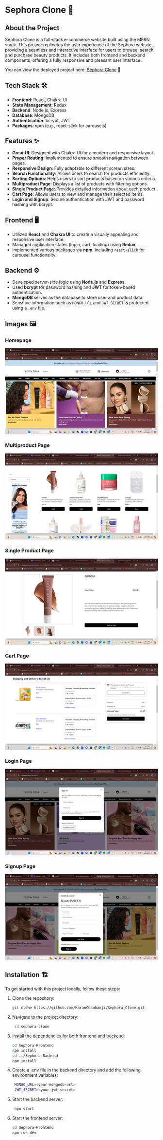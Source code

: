 # Sephora Clone 🌟

## About the Project

Sephora Clone is a full-stack e-commerce website built using the MERN stack. This project replicates the user experience of the Sephora website, providing a seamless and interactive interface for users to browse, search, and purchase beauty products. It includes both frontend and backend components, offering a fully responsive and pleasant user interface.

You can view the deployed project here: [Sephora Clone](https://sephora-clone-pi.vercel.app/) 🚀

## Tech Stack 🛠️

- **Frontend**: React, Chakra UI
- **State Management**: Redux
- **Backend**: Node.js, Express
- **Database**: MongoDB
- **Authentication**: bcrypt, JWT
- **Packages**: npm (e.g., react-slick for carousels)

## Features ✨

- **Great UI**: Designed with Chakra UI for a modern and responsive layout.
- **Proper Routing**: Implemented to ensure smooth navigation between pages.
- **Responsive Design**: Fully adaptable to different screen sizes.
- **Search Functionality**: Allows users to search for products efficiently.
- **Sorting Options**: Helps users to sort products based on various criteria.
- **Multiproduct Page**: Displays a list of products with filtering options.
- **Single Product Page**: Provides detailed information about each product.
- **Cart Page**: Allows users to view and manage their selected items.
- **Login and Signup**: Secure authentication with JWT and password hashing with bcrypt.

## Frontend 🖥️

- Utilized **React** and **Chakra UI** to create a visually appealing and responsive user interface.
- Managed application states (login, cart, loading) using **Redux**.
- Implemented various packages via **npm**, including `react-slick` for carousel functionality.

## Backend ⚙️

- Developed server-side logic using **Node.js** and **Express**.
- Used **bcrypt** for password hashing and **JWT** for token-based authentication.
- **MongoDB** serves as the database to store user and product data.
- Sensitive information such as `MONGO_URL` and `JWT_SECRET` is protected using a `.env` file.

## Images 🖼️

### Homepage

![Homepage](https://raw.githubusercontent.com/KaranChauhanji/Sephora_Clone/94fa2654fe3ed212edb1318223fdd86dfad7b4a4/Sephora-Frontend/public/Home.png)

### Multiproduct Page

![Multiproduct Page](https://raw.githubusercontent.com/KaranChauhanji/Sephora_Clone/94fa2654fe3ed212edb1318223fdd86dfad7b4a4/Sephora-Frontend/public/multi.png)

### Single Product Page

![Single Product Page](https://raw.githubusercontent.com/KaranChauhanji/Sephora_Clone/94fa2654fe3ed212edb1318223fdd86dfad7b4a4/Sephora-Frontend/public/single.png)

### Cart Page

![Cart Page](https://raw.githubusercontent.com/KaranChauhanji/Sephora_Clone/94fa2654fe3ed212edb1318223fdd86dfad7b4a4/Sephora-Frontend/public/cart.png)

### Login Page

![Login Page](https://raw.githubusercontent.com/KaranChauhanji/Sephora_Clone/94fa2654fe3ed212edb1318223fdd86dfad7b4a4/Sephora-Frontend/public/Login.png)

### Signup Page

![Signup Page](https://raw.githubusercontent.com/KaranChauhanji/Sephora_Clone/94fa2654fe3ed212edb1318223fdd86dfad7b4a4/Sephora-Frontend/public/signup.png)

## Installation 🏗️

To get started with this project locally, follow these steps:

1. Clone the repository:

   ```bash
   git clone https://github.com/KaranChauhanji/Sephora_Clone.git

2. Navigate to the project directory:

   ```bash
    cd sephora-clone

3. Install the dependencies for both frontend and backend:

   ```bash
   cd Sephora-Frontend
   npm install
   cd ../Sephora-Backend
   npm install

4. Create a .env file in the backend directory and add the following environment variables:

   ```bash
    MONGO_URL=<your-mongodb-url>
    JWT_SECRET=<your-jwt-secret>

5. Start the backend server:

   ```bash
    npm start

6. Start the frontend server:

    ```bash
    cd Sephora-Frontend
    npm run dev
    
